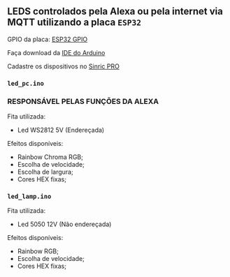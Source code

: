 ## LEDS controlados pela Alexa ou pela internet via MQTT utilizando a placa `ESP32`

GPIO da placa: [ESP32 GPIO](https://cdn.discordapp.com/attachments/663479366918995985/770466205538189332/ESP32-Pinout.png)

Faça download da [IDE do Arduino](https://www.arduino.cc/en/Main/Software#)

Cadastre os dispositivos no [Sinric PRO](https://portal.sinric.pro/dashboard)

### `led_pc.ino`

### RESPONSÁVEL PELAS FUNÇÕES DA ALEXA

Fita utilizada:
- Led WS2812 5V (Endereçada)

Efeitos disponíveis:
- Rainbow Chroma RGB;
- Escolha de velocidade;
- Escolha de largura;
- Cores HEX fixas;

### `led_lamp.ino`
Fita utilizada:
- Led 5050 12V (Não endereçada)

Efeitos disponíveis:
- Rainbow RGB;
- Escolha de velocidade;
- Cores HEX fixas;
